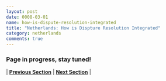 ```yaml
---
layout: post
date: 0008-03-01
name: how-is-dispute-resolution-integrated
title: "Netherlands: How is Dispture Resolution Integrated"
category: netherlands
comments: true
---
```


### Page in progress, stay tuned!



| **[Previous Section](https://neo-project.github.io/global-blockchain-compliance-hub//netherlands/netherlands-smart-contracts.html)** | **[Next Section]( https://neo-project.github.io/global-blockchain-compliance-hub//netherlands/netherlands-nullify-smart-contracts.html)** |
